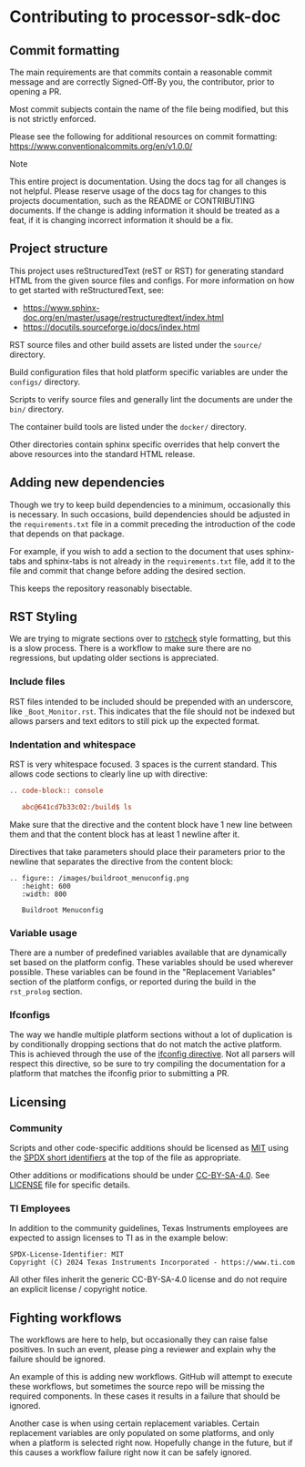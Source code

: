 # Contributing to processor-sdk-doc

## Commit formatting

The main requirements are that commits contain a reasonable commit message and
are correctly Signed-Off-By you, the contributor, prior to opening a PR.

Most commit subjects contain the name of the file being modified, but this is
not strictly enforced.

Please see the following for additional resources on commit formatting:
https://www.conventionalcommits.org/en/v1.0.0/

> [!NOTE]
> This entire project is documentation. Using the docs tag for all changes is
> not helpful. Please reserve usage of the docs tag for changes to this projects
> documentation, such as the README or CONTRIBUTING documents. If the change is
> adding information it should be treated as a feat, if it is changing incorrect
> information it should be a fix.

## Project structure

This project uses reStructuredText (reST or RST) for generating standard HTML
from the given source files and configs. For more information on how to get
started with reStructuredText, see:

 - https://www.sphinx-doc.org/en/master/usage/restructuredtext/index.html
 - https://docutils.sourceforge.io/docs/index.html

RST source files and other build assets are listed under the `source/`
directory.

Build configuration files that hold platform specific variables are under the
`configs/` directory.

Scripts to verify source files and generally lint the documents are under the
`bin/` directory.

The container build tools are listed under the `docker/` directory.

Other directories contain sphinx specific overrides that help convert the above
resources into the standard HTML release.

## Adding new dependencies

Though we try to keep build dependencies to a minimum, occasionally this is
necessary. In such occasions, build dependencies should be adjusted in the
`requirements.txt` file in a commit preceding the introduction of the code that
depends on that package.

For example, if you wish to add a section to the document that uses sphinx-tabs
and sphinx-tabs is not already in the `requirements.txt` file, add it to the
file and commit that change before adding the desired section.

This keeps the repository reasonably bisectable.

## RST Styling

We are trying to migrate sections over to
[rstcheck](https://github.com/rstcheck/rstcheck) style formatting, but this is a
slow process. There is a workflow to make sure there are no regressions, but
updating older sections is appreciated.

### Include files

RST files intended to be included should be prepended with an underscore, like
`_Boot_Monitor.rst`. This indicates that the file should not be indexed but
allows parsers and text editors to still pick up the expected format.

### Indentation and whitespace

RST is very whitespace focused. 3 spaces is the current standard. This allows
code sections to clearly line up with directive:

```rst
.. code-block:: console

   abc@641cd7b33c02:/build$ ls

```

Make sure that the directive and the content block have 1 new line between them
and that the content block has at least 1 newline after it.

Directives that take parameters should place their parameters prior to the
newline that separates the directive from the content block:

```
.. figure:: /images/buildroot_menuconfig.png
   :height: 600
   :width: 800

   Buildroot Menuconfig

```

### Variable usage

There are a number of predefined variables available that are dynamically set
based on the platform config. These variables should be used wherever possible.
These variables can be found in the "Replacement Variables" section of the
platform configs, or reported during the build in the `rst_prolog` section.

### Ifconfigs

The way we handle multiple platform sections without a lot of duplication is by
conditionally dropping sections that do not match the active platform. This is
achieved through the use of the [ifconfig
directive](https://www.sphinx-doc.org/en/master/usage/extensions/ifconfig.html).
Not all parsers will respect this directive, so be sure to try compiling the
documentation for a platform that matches the ifconfig prior to submitting a PR.

## Licensing

### Community

Scripts and other code-specific additions should be licensed as
[MIT](https://spdx.org/licenses/MIT.html) using the [SPDX short
identifiers](https://spdx.dev/learn/handling-license-info/) at the top of the
file as appropriate.

Other additions or modifications should be under
[CC-BY-SA-4.0](https://spdx.org/licenses/CC-BY-SA-4.0.html). See
[LICENSE](LICENSE) file for specific details.

### TI Employees

In addition to the community guidelines, Texas Instruments employees are
expected to assign licenses to TI as in the example below:

```text
SPDX-License-Identifier: MIT
Copyright (C) 2024 Texas Instruments Incorporated - https://www.ti.com
```

All other files inherit the generic CC-BY-SA-4.0 license and do not require an
explicit license / copyright notice.

## Fighting workflows

The workflows are here to help, but occasionally they can raise false positives.
In such an event, please ping a reviewer and explain why the failure should be
ignored.

An example of this is adding new workflows. GitHub will attempt to execute these
workflows, but sometimes the source repo will be missing the required
components. In these cases it results in a failure that should be ignored.

Another case is when using certain replacement variables. Certain replacement
variables are only populated on some platforms, and only when a platform is
selected right now. Hopefully change in the future, but if this causes a
workflow failure right now it can be safely ignored.
